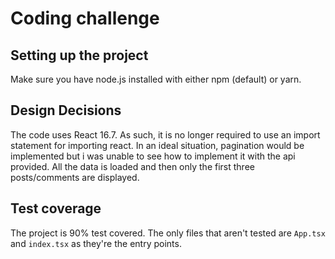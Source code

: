# Coding challenge

## Setting up the project

Make sure you have node.js installed with either npm (default) or yarn.

## Design Decisions

The code uses React 16.7. As such, it is no longer required to use an import statement for importing react.
In an ideal situation, pagination would be implemented but i was unable to see how to implement it with the api provided.
All the data is loaded and then only the first three posts/comments are displayed.

## Test coverage

The project is 90% test covered. The only files that aren't tested are `App.tsx` and `index.tsx` as they're the entry points.
